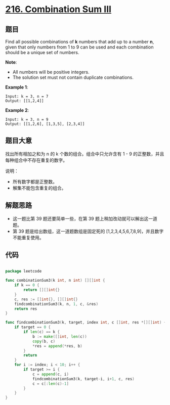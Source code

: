 # [216. Combination Sum III](https://leetcode.com/problems/combination-sum-iii/)


## 题目

Find all possible combinations of **k** numbers that add up to a number **n**, given that only numbers from 1 to 9 can be used and each combination should be a unique set of numbers.

**Note**:

- All numbers will be positive integers.
- The solution set must not contain duplicate combinations.

**Example 1**:

    Input: k = 3, n = 7
    Output: [[1,2,4]]

**Example 2**:

    Input: k = 3, n = 9
    Output: [[1,2,6], [1,3,5], [2,3,4]]

## 题目大意

找出所有相加之和为 n 的 k 个数的组合。组合中只允许含有 1 - 9 的正整数，并且每种组合中不存在重复的数字。

说明：

- 所有数字都是正整数。
- 解集不能包含重复的组合。


## 解题思路

- 这一题比第 39 题还要简单一些，在第 39 题上稍加改动就可以解出这一道题。
- 第 39 题是给出数组，这一道题数组是固定死的 [1,2,3,4,5,6,7,8,9]，并且数字不能重复使用。



## 代码

```go

package leetcode

func combinationSum3(k int, n int) [][]int {
	if k == 0 {
		return [][]int{}
	}
	c, res := []int{}, [][]int{}
	findcombinationSum3(k, n, 1, c, &res)
	return res
}

func findcombinationSum3(k, target, index int, c []int, res *[][]int) {
	if target == 0 {
		if len(c) == k {
			b := make([]int, len(c))
			copy(b, c)
			*res = append(*res, b)
		}
		return
	}
	for i := index; i < 10; i++ {
		if target >= i {
			c = append(c, i)
			findcombinationSum3(k, target-i, i+1, c, res)
			c = c[:len(c)-1]
		}
	}
}

```